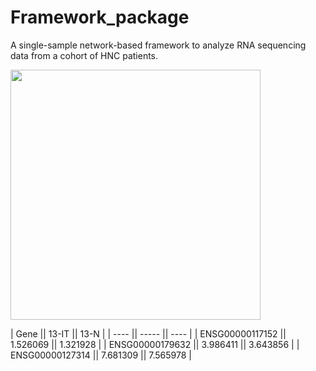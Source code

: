 # Framework_package
A single-sample network-based framework to analyze RNA sequencing data from a cohort of HNC patients.


<img src="https://github.com/user-attachments/assets/f261edb8-91ce-48e3-b2e7-aed5dffc5172" width="400x900">

| Gene || 13-IT || 13-N |
| ---- || ----- || ---- |
| ENSG00000117152 || 1.526069 || 1.321928 |
| ENSG00000179632 || 3.986411 || 3.643856 |
| ENSG00000127314 || 7.681309 || 7.565978 |
